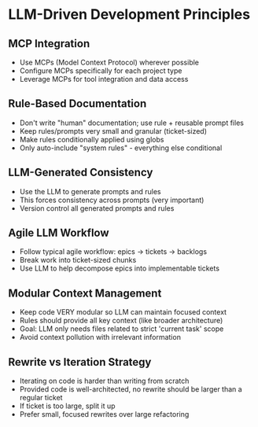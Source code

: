 # LLM-Driven Development Principles

## MCP Integration
- Use MCPs (Model Context Protocol) wherever possible
- Configure MCPs specifically for each project type
- Leverage MCPs for tool integration and data access

## Rule-Based Documentation
- Don't write "human" documentation; use rule + reusable prompt files
- Keep rules/prompts very small and granular (ticket-sized)
- Make rules conditionally applied using globs
- Only auto-include "system rules" - everything else conditional

## LLM-Generated Consistency
- Use the LLM to generate prompts and rules
- This forces consistency across prompts (very important)
- Version control all generated prompts and rules

## Agile LLM Workflow
- Follow typical agile workflow: epics → tickets → backlogs
- Break work into ticket-sized chunks
- Use LLM to help decompose epics into implementable tickets

## Modular Context Management
- Keep code VERY modular so LLM can maintain focused context
- Rules should provide all key context (like broader architecture)
- Goal: LLM only needs files related to strict 'current task' scope
- Avoid context pollution with irrelevant information

## Rewrite vs Iteration Strategy
- Iterating on code is harder than writing from scratch
- Provided code is well-architected, no rewrite should be larger than a regular ticket
- If ticket is too large, split it up
- Prefer small, focused rewrites over large refactoring